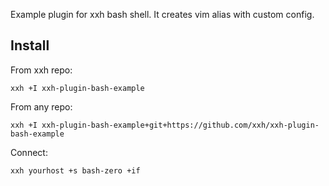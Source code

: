 Example plugin for xxh bash shell. It creates vim alias with custom config. 

## Install
From xxh repo:
```
xxh +I xxh-plugin-bash-example
```
From any repo:
```
xxh +I xxh-plugin-bash-example+git+https://github.com/xxh/xxh-plugin-bash-example
```    
Connect:
```
xxh yourhost +s bash-zero +if
```
